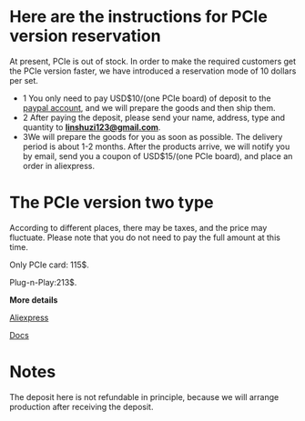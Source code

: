 # Here are the instructions for PCIe version reservation
At present, PCIe is out of stock. In order to make the required customers get the PCIe version faster, we have introduced a reservation mode of 10 dollars per set.

- 1 You only need to pay USD$10/(one PCIe board) of deposit to the [paypal account](https://www.paypal.com/paypalme/pcie?v=1&utm_source=unp&utm_medium=email&utm_campaign=RT000481&utm_unptid=044be000-3579-11ed-a3c0-3cfdfee8d47d&ppid=RT000481&cnac=C2&rsta=zh_XC%28zh-CN-xbord%29&cust=XMLJ4SDWLVKNJ&unptid=044be000-3579-11ed-a3c0-3cfdfee8d47d&calc=f813428ba1872&unp_tpcid=ppme-social-business-profile-created&page=main%3Aemail%3ART000481&pgrp=main%3Aemail&e=cl&mchn=em&s=ci&mail=sys&appVersion=1.112.1&xt=104038%2C127632), and we will prepare the goods and then ship them. 
- 2 After paying the deposit, please send your name, address, type and quantity to **linshuzi123@gmail.com**. 
- 3We will prepare the goods for you as soon as possible. The delivery period is about 1-2 months. 
After the products arrive, we will notify you by email, send you a coupon of USD$15/(one PCIe board), and place an order in aliexpress.

# The PCIe version two type

According to different places, there may be taxes, and the price may fluctuate. Please note that you do not need to pay the full amount at this time.

Only PCIe card: 115$. 

Plug-n-Play:213$. 


**More details**

[Aliexpress](https://www.aliexpress.com/item/3256804386522898.html?spm=5261.ProductManageOnline.0.0.33f74edfqFG5uR&gatewayAdapt=4itemAdapt)

[Docs](https://wiki.blicube.com/blikvm/en/BLIKVM-PCIE-guide/)

# Notes

The deposit here is not refundable in principle, because we will arrange production after receiving the deposit.
